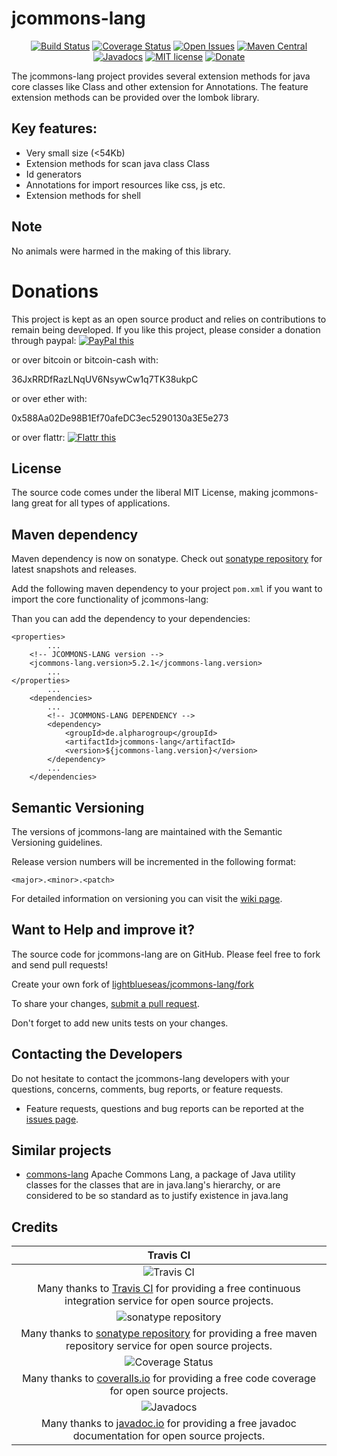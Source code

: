 # jcommons-lang

<div align="center">

[![Build Status](https://travis-ci.org/lightblueseas/jcommons-lang.svg?branch=master)](https://travis-ci.org/lightblueseas/jcommons-lang)
[![Coverage Status](https://coveralls.io/repos/github/lightblueseas/jcommons-lang/badge.svg?branch=master)](https://coveralls.io/github/lightblueseas/jcommons-lang?branch=master)
[![Open Issues](https://img.shields.io/github/issues/lightblueseas/jcommons-lang.svg?style=flat)](https://github.com/lightblueseas/jcommons-lang/issues)
[![Maven Central](https://maven-badges.herokuapp.com/maven-central/de.alpharogroup/jcommons-lang/badge.svg)](https://maven-badges.herokuapp.com/maven-central/de.alpharogroup/jcommons-lang)
[![Javadocs](http://www.javadoc.io/badge/de.alpharogroup/jcommons-lang.svg)](http://www.javadoc.io/doc/de.alpharogroup/jcommons-lang)
[![MIT license](http://img.shields.io/badge/license-MIT-brightgreen.svg?style=flat)](http://opensource.org/licenses/MIT)
[![Donate](https://img.shields.io/badge/donate-❤-ff2244.svg)](https://www.paypal.com/cgi-bin/webscr?cmd=_s-xclick&hosted_button_id=GVBTWLRAZ7HB8)

</div>

The jcommons-lang project provides several extension methods for java core classes like Class and other extension for Annotations. 
The feature extension methods can be provided over the lombok library. 

## Key features:

- Very small size (<54Kb)
- Extension methods for scan java class Class
- Id generators
- Annotations for import resources like css, js etc.
- Extension methods for shell

## Note

No animals were harmed in the making of this library.

# Donations

This project is kept as an open source product and relies on contributions to remain being developed. 
If you like this project, please consider a donation through paypal: <a href="https://www.paypal.com/cgi-bin/webscr?cmd=_s-xclick&hosted_button_id=B37J9DZF6G9ZC" target="_blank">
<img src="https://www.paypalobjects.com/en_US/GB/i/btn/btn_donateCC_LG.gif" alt="PayPal this" title="PayPal – The safer, easier way to pay online!" border="0" />
</a>

or over bitcoin or bitcoin-cash with:

36JxRRDfRazLNqUV6NsywCw1q7TK38ukpC

or over ether with:

0x588Aa02De98B1Ef70afeDC3ec5290130a3E5e273

or over flattr: 
<a href="https://flattr.com/submit/auto?fid=r7vp62&url=https%3A%2F%2Fgithub.com%2Flightblueseas%2Fjcommons-lang" target="_blank">
<img src="http://button.flattr.com/flattr-badge-large.png" alt="Flattr this" title="Flattr this" border="0">
</a>

## License

The source code comes under the liberal MIT License, making jcommons-lang great for all types of applications.

## Maven dependency

Maven dependency is now on sonatype.
Check out [sonatype repository](https://oss.sonatype.org/index.html#nexus-search;gav~de.alpharogroup~jcommons-lang~~~) for latest snapshots and releases.

Add the following maven dependency to your project `pom.xml` if you want to import the core functionality of jcommons-lang:

Than you can add the dependency to your dependencies:

	<properties>
			...
		<!-- JCOMMONS-LANG version -->
		<jcommons-lang.version>5.2.1</jcommons-lang.version>
			...
	</properties>
			...
		<dependencies>
			...
            <!-- JCOMMONS-LANG DEPENDENCY -->
			<dependency>
				<groupId>de.alpharogroup</groupId>
				<artifactId>jcommons-lang</artifactId>
				<version>${jcommons-lang.version}</version>
			</dependency>
			...
		</dependencies>

## Semantic Versioning

The versions of jcommons-lang are maintained with the Semantic Versioning guidelines.

Release version numbers will be incremented in the following format:

`<major>.<minor>.<patch>`

For detailed information on versioning you can visit the [wiki page](https://github.com/lightblueseas/mvn-parent-projects/wiki/Semantic-Versioning).

## Want to Help and improve it? ###

The source code for jcommons-lang are on GitHub. Please feel free to fork and send pull requests!

Create your own fork of [lightblueseas/jcommons-lang/fork](https://github.com/lightblueseas/jcommons-lang/fork)

To share your changes, [submit a pull request](https://github.com/lightblueseas/jcommons-lang/pull/new/develop).

Don't forget to add new units tests on your changes.

## Contacting the Developers

Do not hesitate to contact the jcommons-lang developers with your questions, concerns, comments, bug reports, or feature requests.
- Feature requests, questions and bug reports can be reported at the [issues page](https://github.com/lightblueseas/jcommons-lang/issues).

## Similar projects

 * [commons-lang](https://github.com/apache/commons-lang) Apache Commons Lang, a package of Java utility classes for the classes that are in java.lang's hierarchy, or are considered to be so standard as to justify existence in java.lang

## Credits

|Travis CI|
|:-:|
|![Travis CI](https://travis-ci.com/images/logos/TravisCI-Full-Color.png)|
|Many thanks to [Travis CI](https://travis-ci.org) for providing a free continuous integration service for open source projects.|
|![sonatype repository](https://avatars1.githubusercontent.com/u/33330803?s=200&v=4)|
|Many thanks to [sonatype repository](https://oss.sonatype.org) for providing a free maven repository service for open source projects.|
|![Coverage Status](https://coveralls.io/repos/github/lightblueseas/jcommons-lang/badge.svg)|
|Many thanks to [coveralls.io](https://coveralls.io) for providing a free code coverage for open source projects.|
|![Javadocs](http://www.javadoc.io/badge/de.alpharogroup/jcommons-lang.svg)|
|Many thanks to [javadoc.io](http://www.javadoc.io) for providing a free javadoc documentation for open source projects.|

